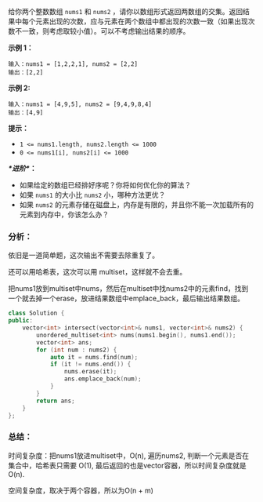 给你两个整数数组 `nums1` 和 `nums2` ，请你以数组形式返回两数组的交集。返回结果中每个元素出现的次数，应与元素在两个数组中都出现的次数一致（如果出现次数不一致，则考虑取较小值）。可以不考虑输出结果的顺序。

 

**示例 1：**

```
输入：nums1 = [1,2,2,1], nums2 = [2,2]
输出：[2,2]
```

**示例 2:**

```
输入：nums1 = [4,9,5], nums2 = [9,4,9,8,4]
输出：[4,9]
```

 

**提示：**

- `1 <= nums1.length, nums2.length <= 1000`
- `0 <= nums1[i], nums2[i] <= 1000`

 

***\*进阶\**：**

- 如果给定的数组已经排好序呢？你将如何优化你的算法？
- 如果 `nums1` 的大小比 `nums2` 小，哪种方法更优？
- 如果 `nums2` 的元素存储在磁盘上，内存是有限的，并且你不能一次加载所有的元素到内存中，你该怎么办？

### 分析：

依旧是一道简单题，这次输出不需要去除重复了。

还可以用哈希表，这次可以用 multiset，这样就不会去重。

把nums1放到multiset中nums，然后在multiset中找nums2中的元素find，找到一个就去掉一个erase，放进结果数组中emplace_back，最后输出结果数组。



```cpp
class Solution {
public:
    vector<int> intersect(vector<int>& nums1, vector<int>& nums2) {
        unordered_multiset<int> nums(nums1.begin(), nums1.end());
        vector<int> ans;
        for (int num : nums2) {
            auto it = nums.find(num);
            if (it != nums.end()) {
                nums.erase(it);
                ans.emplace_back(num);
            }
        }
        return ans;
    }
};
```



### 总结：

时间复杂度：把nums1放进multiset中，O(n), 遍历nums2, 判断一个元素是否在集合中，哈希表只需要 O(1), 最后返回的也是vector容器，所以时间复杂度就是 O(n).

空间复杂度，取决于两个容器，所以为O(n + m)